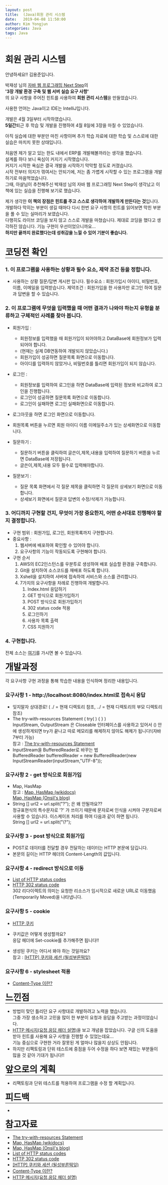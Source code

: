 ```yaml
---
layout: post
title:  (Java)회원 관리 시스템
date:   2019-04-08 11:50:00
author: Kim Yongjun
categories: Java
tags: Java
---
```


# 회원 관리 시스템

안녕하세요!! 김용준입니다.

박재성 님의 [자바 웹 프로그래밍 Next Step](http://www.yes24.com/Product/goods/31869154 "자바 웹 프로그래밍 Next Step")의 <br>
<b>'3장 개발 환경 구축 및 웹 서버 실습 요구 사항'</b><br>
의 요구 사항을 주어진 힌트를 사용하여 <b>회원 관리 시스템</b>을 만들었습니다.<br>

사용한 언어는 Java이고 IDE는 IntelliJ입니다.

개발은 4월 3일부터 시작하였습니다.<br>
<b>5일간</b>퇴근 후 학습 및 개발을 진행하여 4월 8일에 3장을 마칠 수 있었습니다.

아직 실습에 대한 부분만 마친 사항이며 추가 학습 자료에 대한 학습 및 스스로에 대한 실습은 마치치 못한 상태입니다.

처음엔 제가 알고 있는 한도 내에서 ERP를 개발해볼까라는 생각을 했습니다.<br> 
설계를 하다 보니 욕심이 커지기 시작했습니다.<br> 
커지기 시작한 욕심은 결국 개발을 시작하기 막막할 정도로 커졌습니다.<br>
시작 전부터 의지가 꺾여서는 안되기에, 저는 좀 가볍게 시작할 수 있는 프로그램을 개발하기로 마음먹었습니다.<br> 
그때, 아샬님이 추천해주신 박재성 님의 자바 웹 프로그래밍 Next Step이 생각났고
이 책에 있는 실습을 진행해 보기로 했습니다. 

제가 생각한 <b>이 책의 장점은 힌트를 주고 스스로 생각하여 개발하게 만든다는 것</b>입니다.
개발하다 막히는 부분이 생길 때마다 다시 한번 요구 사항의 힌트를 읽어보면 
막힌 부분을 풀 수 있는 실마리가 보였습니다.<br> 
다행히도 라이브 코딩을 보지 않고 스스로 개발을 마쳤습니다.
제대로 코딩을 했다고 생각하진 않습니다. 기능 구현이 우선이었으니까요...<br>
<b>하지만 끝까지 완료했다는데 성취감을 느낄 수 있어 기분이 좋습니다.</b>
<br><br>

<h1 style="margin:0px;"> 코딩전 확인</h1>
<hr style="height:1px; margin:0px;">

### 1. 이 프로그램을 사용하는 상황과 필수 요소, 제약 조건 등을 정합니다.
* 사용하는 상황
질문/답변 게시판 입니다.
필수요소 : 회원가입시 아이디, 비밀번호, 이름, 이메일을 입력받습니다.
제약조건 : 회원가입을 한 사용자만 로그인 하여 질문과 답변을 할 수 있습니다.

### 2. 이 프로그램에 무엇을 입력했을 때 어떤 결과가 나와야 하는지 유형을 분류하고 구체적인 사례를 찾아 봅니다.
* 회원가입 : 
    - 회원정보를 입력했을 때 회원가입이 되어야하고 DataBase에 회원정보가 입력되어야 합니다.<br>
    - (현재는 실제 DB연동하여 개발되지 않았습니다.)<br>
    - 회원가입이 성공하면 질문목록 화면으로 이동합니다.<br>
    - 아이디를 입력하지 않았거나, 비밀번호를 틀리면 회원가입이 되지 않습니다.

* 로그인 : 
    - 회원정보를 입력하여 로그인을 하면 DataBase에 입력된 정보와 비교하여 로그인을 진행합니다.
    - 로그인이 성공하면 질문목록 화면으로 이동합니다.
    - 로그인이 실패하면 로그인 실패화면으로 이동합니다.

* 로그아웃을 하면 로그인 화면으로 이동합니다.

* 회원목록 버튼을 누르면 회원 아이디 이름 이메일주소가 있는 상세화면으로 이동합니다.

* 질문하기 : 
    - 질문하기 버튼을 클릭하여 글쓴이,제목,내용을 입력하여 질문하기 버튼을 누르면 DataBase에 저장됩니다.
    - 글쓴이,제목,내용 모두 필수로 입력해야합니다.

* 질문보기 : 
    - 질문 목록 화면에서 각 질문 제목을 클릭하면 각 질문의 상세보기 화면으로 이동합니다.
    - 상세보기 화면에서 질문과 답변의 수정/삭제가 가능합니다.

### 3. 어디까지 구현할 건지, 무엇이 가장 중요한지, 어떤 순서대로 진행해야 할지 결정합니다.
* 구현 범위 : 회원가입, 로그인, 회원목록까지 구현합니다.
* 중요사항 : 
    1. 웹서버에 배포하여 확인할 수 있어야 합니다.
    2. 요구사항의 기능이 작동되도록 구현해야 합니다.
* 구현 순서 
    1. AWS의 EC2인스턴스를 우분투로 생성하여 배포 실습할 환경을 구축합니다.
    2. Git을 설치하여 소스코드를 재배포 하도록 합니다.
    3. Xshell을 설치하여 서버에 접속하여 서비스와 소스를 관리합니다.
    4. 7가지의 요구사항을 차례로 진행하여 개발합니다.
        1) Index.html 응답하기<br>
        2) GET 방식으로 회원가입하기<br>
        3) POST 방식으로 회원가입하기<br>
        4) 302 status code 적용<br>
        5) 로그인하기<br>
        6) 사용자 목록 출력<br>
        7) CSS 지원하기<br>

### 4. 구현합니다.

전체 소스는 [여기](https://github.com/KimYongjun413/web-application-server.git "web-application-server")를 가시면 볼 수 있습니다.

<h1 style="margin:0px;"> 개발과정 </h1>
<hr style="height:1px; margin:0px;">

각 요구사항 구현 과정을 통해 학습한 내용을 인식하며 정리한 내용입니다.

### 요구사항 1 - http://localhost:8080/index.html로 접속시 응답
* 잊지말자 상대경로! ( ./ = 현재 디렉토리 참조, ../ = 현재 디렉토리의 부모 디렉토리 참조)
* The try-with-resources Statement ( try( ) { } )<br>InputStream, OutputStream 은 Closeable 인터페이스를 사용하고 있어서
    () 안에 생성하게되면 try가 끝나고 따로 메모리를 해제하지 않아도 해제가 됩니다!(자바7부터 가능)<br>
    참고 : [The try-with-resources Statement](https://docs.oracle.com/javase/tutorial/essential/exceptions/tryResourceClose.html "The try-with-resources Statement")
* InputStream을 BufferedReader로 바꾸는 법<br>
  BufferedReader bufferedReader = new BufferedReader(new InputStreamReader(inputStream,"UTF-8"));

### 요구사항 2 - get 방식으로 회원가입
* Map, HasMap<br>
  참고 : [Map, HasMap (wikidocs)](https://wikidocs.net/208 "Map, HasMap 참고1")<br>
 [Map, HasMap (Onsil's blog)](https://onsil-thegreenhouse.github.io/programming/java/2018/02/22/java_tutorial_1-24/ "Map, HasMap (Onsil's blog)")
* String [] url2 = url.split("?"); 은 왜 안될까요??<br>
  정규표현식의 특수문자로 '?' 가 쓰이기 때문에 문자로써 인식을 시켜야 구분자로써 사용할 수 있습니다.
  이스케이프 처리를 하여 다음과 같이 하면 됩니다.<br> String [] url2 = url.split("\\?");

### 요구사항 3 - post 방식으로 회원가입
* POST로 데이터를 전달할 경우 전달하는 데이터는 HTTP 본문에 담깁니다.
* 본문의 길이는 HTTP 헤더의 Content-Length의 값입니다.

### 요구사항 4 - redirect 방식으로 이동
* [List of HTTP status codes](https://en.wikipedia.org/wiki/List_of_HTTP_status_codes, "List of HTTP status codes")
* [HTTP 302 status code](https://en.wikipedia.org/wiki/HTTP_302, "HTTP 302 status code")<br>
 302 리다이렉트의 의미는 요청한 리소스가 임시적으로 새로운 URL로 이동했음(Temporarily Moved)을 나타냅니다.
  
  

### 요구사항 5 - cookie
* [HTTP 쿠키](https://developer.mozilla.org/ko/docs/Web/HTTP/Cookies, "HTTP 쿠키")
  
* 쿠키값은 어떻게 생성할까요?<br>
  응답 헤더에 Set-cookie를 추가해주면 됩니다!!<br>
  
* 생성된 쿠키는 어디서 봐야 하는 것일까요?<br>
참고 : [[HTTP] 쿠키와 세션 (될성부른떡잎)](https://ledgku.tistory.com/72 "[HTTP] 쿠키와 세션")

### 요구사항 6 - stylesheet 적용
* [Content-Type 이란?](https://developer.mozilla.org/ko/docs/Web/HTTP/Headers/Content-Type "Content-Type")

<h1 style="margin:0px;"> 느낀점 </h1>
<hr style="height:1px; margin:0px;">

* 방법이 맞던 틀리던 요구 사항대로 개발하려고 노력을 했습니다. <br>
그중 가장 생소하고 고민을 많이 한 부분이 요청과 응답을 주고받는 과정이었습니다.<br>
* [HTTP 메시지(요청,응답 헤더 설명)](https://developer.mozilla.org/ko/docs/Web/HTTP/Messages#HTTP_%EC%9D%91%EB%8B%B5 "HTTP 메시지")을 보고 개념을 잡았습니다.
구글 신의 도움을 받아 힌트를 사용해 요구 사항을 진행할 수 있었는데요...<br>
 기능 중심으로 구현한 거라 잘못된 게 얼마나 많을지 상상도 안됩니다.
* 하지만 리팩토링과 단위 테스트에 중점을 두어 수정을 하다 보면 재밌는 부분들이 많을 것 같아 기대가 됩니다!!

<h1 style="margin:0px;"> 앞으로의 계획 </h1>
<hr style="height:1px; margin:0px;">

- 리팩토링과 단위 테스트를 적용하여 프로그램을 수정 할 계획입니다.

<h1 style="margin:0px;"> 피드백 </h1>
<hr style="height:1px; margin:0px;">

- 



<h1 style="margin:0px;"> 참고자료 </h1>
<hr style="height:1px; margin:0px;">

- [The try-with-resources Statement](https://docs.oracle.com/javase/tutorial/essential/exceptions/tryResourceClose.html "The try-with-resources Statement")
- [Map, HasMap (wikidocs)](https://wikidocs.net/208 "Map, HasMap 참고1")
- [Map, HasMap (Onsil's blog)](https://onsil-thegreenhouse.github.io/programming/java/2018/02/22/java_tutorial_1-24/ "Map, HasMap (Onsil's blog)")
- [List of HTTP status codes](https://en.wikipedia.org/wiki/List_of_HTTP_status_codes, "List of HTTP status codes")
- [HTTP 302 status code](https://en.wikipedia.org/wiki/HTTP_302, "HTTP 302 status code")
- [[HTTP] 쿠키와 세션 (될성부른떡잎)](https://ledgku.tistory.com/72 "[HTTP] 쿠키와 세션")
- [Content-Type 이란?](https://developer.mozilla.org/ko/docs/Web/HTTP/Headers/Content-Type "Content-Type")
- [HTTP 메시지(요청,응답 헤더 설명)](https://developer.mozilla.org/ko/docs/Web/HTTP/Messages#HTTP_%EC%9D%91%EB%8B%B5 "HTTP 메시지")